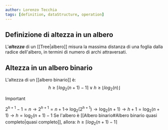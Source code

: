```yaml
---
author: Lorenzo Tecchia
tags: [definition, dataStructure, operation]
---
```

## Definizione di altezza in un albero
L'***altezza*** di un [[Tree|albero]] misura la massima distanza di una foglia dalla radice dell'albero, in termini di numero di archi attraversati. 




## Altezza in un albero binario
L'altezza di un [[albero binario]] è:
$$h \geq \lceil log_{2}(n+1)-1\rceil \lor h \geq 
\lfloor log_{2}(n) \rfloor$$
>[!important]
> $2^{h+1} -1 = n \rightarrow 2^{h+1}=n +1 \rightarrow$
>$\log_{2}(2^{h+1})\rightarrow \log_{2}(n+1)\rightarrow h+1 = \log_{2}(n+1) \rightarrow h = \log_{2}(n+1) -1$ 
Se l'albero è [[Albero binario#Albero binario quasi completo|quasi completo]], allora: $h \geq \lceil log_{2}(n+1)-1\rceil$

